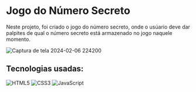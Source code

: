 # Jogo do Número Secreto
Neste projeto, foi criado o jogo do número secreto, onde o usúario deve dar palpites de qual o número secreto está armazenado no jogo naquele momento.

![Captura de tela 2024-02-06 224200](https://github.com/paulohrsodre/numero-secreto/assets/31263324/529f3e24-43d7-42a4-bf5f-2f8e13e4a582)

## Tecnologias usadas:
![HTML5](https://a11ybadges.com/badge?logo=html5)
![CSS3](https://a11ybadges.com/badge?logo=css3)
![JavaScript](https://a11ybadges.com/badge?logo=javascript)

